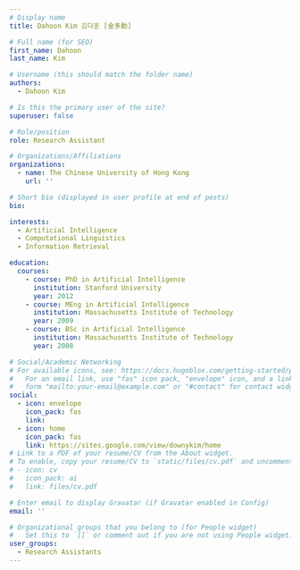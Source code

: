 ```yaml
---
# Display name
title: Dahoon Kim 김다훈 [金多勳]

# Full name (for SEO)
first_name: Dahoon
last_name: Kim

# Username (this should match the folder name)
authors:
  - Dahoon Kim

# Is this the primary user of the site?
superuser: false

# Role/position
role: Research Assistant

# Organizations/Affiliations
organizations:
  - name: The Chinese University of Hong Kong
    url: ''

# Short bio (displayed in user profile at end of posts)
bio: 

interests:
  - Artificial Intelligence
  - Computational Linguistics
  - Information Retrieval

education:
  courses:
    - course: PhD in Artificial Intelligence
      institution: Stanford University
      year: 2012
    - course: MEng in Artificial Intelligence
      institution: Massachusetts Institute of Technology
      year: 2009
    - course: BSc in Artificial Intelligence
      institution: Massachusetts Institute of Technology
      year: 2008

# Social/Academic Networking
# For available icons, see: https://docs.hugoblox.com/getting-started/page-builder/#icons
#   For an email link, use "fas" icon pack, "envelope" icon, and a link in the
#   form "mailto:your-email@example.com" or "#contact" for contact widget.
social:
  - icon: envelope
    icon_pack: fas
    link:
  - icon: home
    icon_pack: fas
    link: https://sites.google.com/view/downykim/home
# Link to a PDF of your resume/CV from the About widget.
# To enable, copy your resume/CV to `static/files/cv.pdf` and uncomment the lines below.
# - icon: cv
#   icon_pack: ai
#   link: files/cv.pdf

# Enter email to display Gravatar (if Gravatar enabled in Config)
email: ''

# Organizational groups that you belong to (for People widget)
#   Set this to `[]` or comment out if you are not using People widget.
user_groups:
  - Research Assistants
---
```

